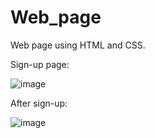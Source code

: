 # Web_page
Web page using HTML and CSS.

Sign-up page:

![image](https://user-images.githubusercontent.com/96879019/147773864-f990b13b-f7a9-4c1b-a91f-a2a9135e765d.png)

After sign-up:

![image](https://user-images.githubusercontent.com/96879019/147766336-d615711c-647e-482e-b1ff-6fe7d9da6d80.png)
